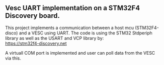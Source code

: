 ## Vesc UART implementation on a STM32F4 Discovery board.

This project implements a communication between a host mcu (STM32F4-disco) and a VESC using UART. The code is using the STM32 Stdperiph library as well as the USART and VCP library by:  
https://stm32f4-discovery.net

A virtuall COM port is implemented and user can poll data from the VESC via this. 

